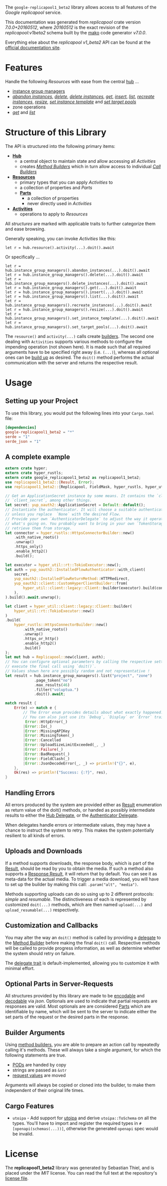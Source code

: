 <!---
DO NOT EDIT !
This file was generated automatically from 'src/generator/templates/api/README.md.mako'
DO NOT EDIT !
-->
The `google-replicapool1_beta2` library allows access to all features of the *Google replicapool* service.

This documentation was generated from *replicapool* crate version *7.0.0+20160512*, where *20160512* is the exact revision of the *replicapool:v1beta2* schema built by the [mako](http://www.makotemplates.org/) code generator *v7.0.0*.

Everything else about the *replicapool* *v1_beta2* API can be found at the
[official documentation site](https://developers.google.com/compute/docs/instance-groups/manager/v1beta2).
# Features

Handle the following *Resources* with ease from the central [hub](https://docs.rs/google-replicapool1_beta2/7.0.0+20160512/google_replicapool1_beta2/Replicapool) ...

* [instance group managers](https://docs.rs/google-replicapool1_beta2/7.0.0+20160512/google_replicapool1_beta2/api::InstanceGroupManager)
 * [*abandon instances*](https://docs.rs/google-replicapool1_beta2/7.0.0+20160512/google_replicapool1_beta2/api::InstanceGroupManagerAbandonInstanceCall), [*delete*](https://docs.rs/google-replicapool1_beta2/7.0.0+20160512/google_replicapool1_beta2/api::InstanceGroupManagerDeleteCall), [*delete instances*](https://docs.rs/google-replicapool1_beta2/7.0.0+20160512/google_replicapool1_beta2/api::InstanceGroupManagerDeleteInstanceCall), [*get*](https://docs.rs/google-replicapool1_beta2/7.0.0+20160512/google_replicapool1_beta2/api::InstanceGroupManagerGetCall), [*insert*](https://docs.rs/google-replicapool1_beta2/7.0.0+20160512/google_replicapool1_beta2/api::InstanceGroupManagerInsertCall), [*list*](https://docs.rs/google-replicapool1_beta2/7.0.0+20160512/google_replicapool1_beta2/api::InstanceGroupManagerListCall), [*recreate instances*](https://docs.rs/google-replicapool1_beta2/7.0.0+20160512/google_replicapool1_beta2/api::InstanceGroupManagerRecreateInstanceCall), [*resize*](https://docs.rs/google-replicapool1_beta2/7.0.0+20160512/google_replicapool1_beta2/api::InstanceGroupManagerResizeCall), [*set instance template*](https://docs.rs/google-replicapool1_beta2/7.0.0+20160512/google_replicapool1_beta2/api::InstanceGroupManagerSetInstanceTemplateCall) and [*set target pools*](https://docs.rs/google-replicapool1_beta2/7.0.0+20160512/google_replicapool1_beta2/api::InstanceGroupManagerSetTargetPoolCall)
* zone operations
 * [*get*](https://docs.rs/google-replicapool1_beta2/7.0.0+20160512/google_replicapool1_beta2/api::ZoneOperationGetCall) and [*list*](https://docs.rs/google-replicapool1_beta2/7.0.0+20160512/google_replicapool1_beta2/api::ZoneOperationListCall)




# Structure of this Library

The API is structured into the following primary items:

* **[Hub](https://docs.rs/google-replicapool1_beta2/7.0.0+20160512/google_replicapool1_beta2/Replicapool)**
    * a central object to maintain state and allow accessing all *Activities*
    * creates [*Method Builders*](https://docs.rs/google-replicapool1_beta2/7.0.0+20160512/google_replicapool1_beta2/common::MethodsBuilder) which in turn
      allow access to individual [*Call Builders*](https://docs.rs/google-replicapool1_beta2/7.0.0+20160512/google_replicapool1_beta2/common::CallBuilder)
* **[Resources](https://docs.rs/google-replicapool1_beta2/7.0.0+20160512/google_replicapool1_beta2/common::Resource)**
    * primary types that you can apply *Activities* to
    * a collection of properties and *Parts*
    * **[Parts](https://docs.rs/google-replicapool1_beta2/7.0.0+20160512/google_replicapool1_beta2/common::Part)**
        * a collection of properties
        * never directly used in *Activities*
* **[Activities](https://docs.rs/google-replicapool1_beta2/7.0.0+20160512/google_replicapool1_beta2/common::CallBuilder)**
    * operations to apply to *Resources*

All *structures* are marked with applicable traits to further categorize them and ease browsing.

Generally speaking, you can invoke *Activities* like this:

```Rust,ignore
let r = hub.resource().activity(...).doit().await
```

Or specifically ...

```ignore
let r = hub.instance_group_managers().abandon_instances(...).doit().await
let r = hub.instance_group_managers().delete(...).doit().await
let r = hub.instance_group_managers().delete_instances(...).doit().await
let r = hub.instance_group_managers().get(...).doit().await
let r = hub.instance_group_managers().insert(...).doit().await
let r = hub.instance_group_managers().list(...).doit().await
let r = hub.instance_group_managers().recreate_instances(...).doit().await
let r = hub.instance_group_managers().resize(...).doit().await
let r = hub.instance_group_managers().set_instance_template(...).doit().await
let r = hub.instance_group_managers().set_target_pools(...).doit().await
```

The `resource()` and `activity(...)` calls create [builders][builder-pattern]. The second one dealing with `Activities`
supports various methods to configure the impending operation (not shown here). It is made such that all required arguments have to be
specified right away (i.e. `(...)`), whereas all optional ones can be [build up][builder-pattern] as desired.
The `doit()` method performs the actual communication with the server and returns the respective result.

# Usage

## Setting up your Project

To use this library, you would put the following lines into your `Cargo.toml` file:

```toml
[dependencies]
google-replicapool1_beta2 = "*"
serde = "1"
serde_json = "1"
```

## A complete example

```Rust
extern crate hyper;
extern crate hyper_rustls;
extern crate google_replicapool1_beta2 as replicapool1_beta2;
use replicapool1_beta2::{Result, Error};
use replicapool1_beta2::{Replicapool, FieldMask, hyper_rustls, hyper_util, yup_oauth2};

// Get an ApplicationSecret instance by some means. It contains the `client_id` and
// `client_secret`, among other things.
let secret: yup_oauth2::ApplicationSecret = Default::default();
// Instantiate the authenticator. It will choose a suitable authentication flow for you,
// unless you replace  `None` with the desired Flow.
// Provide your own `AuthenticatorDelegate` to adjust the way it operates and get feedback about
// what's going on. You probably want to bring in your own `TokenStorage` to persist tokens and
// retrieve them from storage.
let connector = hyper_rustls::HttpsConnectorBuilder::new()
    .with_native_roots()
    .unwrap()
    .https_only()
    .enable_http2()
    .build();

let executor = hyper_util::rt::TokioExecutor::new();
let auth = yup_oauth2::InstalledFlowAuthenticator::with_client(
    secret,
    yup_oauth2::InstalledFlowReturnMethod::HTTPRedirect,
    yup_oauth2::client::CustomHyperClientBuilder::from(
        hyper_util::client::legacy::Client::builder(executor).build(connector),
    ),
).build().await.unwrap();

let client = hyper_util::client::legacy::Client::builder(
    hyper_util::rt::TokioExecutor::new()
)
.build(
    hyper_rustls::HttpsConnectorBuilder::new()
        .with_native_roots()
        .unwrap()
        .https_or_http()
        .enable_http2()
        .build()
);
let mut hub = Replicapool::new(client, auth);
// You can configure optional parameters by calling the respective setters at will, and
// execute the final call using `doit()`.
// Values shown here are possibly random and not representative !
let result = hub.instance_group_managers().list("project", "zone")
             .page_token("no")
             .max_results(46)
             .filter("voluptua.")
             .doit().await;

match result {
    Err(e) => match e {
        // The Error enum provides details about what exactly happened.
        // You can also just use its `Debug`, `Display` or `Error` traits
         Error::HttpError(_)
        |Error::Io(_)
        |Error::MissingAPIKey
        |Error::MissingToken(_)
        |Error::Cancelled
        |Error::UploadSizeLimitExceeded(_, _)
        |Error::Failure(_)
        |Error::BadRequest(_)
        |Error::FieldClash(_)
        |Error::JsonDecodeError(_, _) => println!("{}", e),
    },
    Ok(res) => println!("Success: {:?}", res),
}

```
## Handling Errors

All errors produced by the system are provided either as [Result](https://docs.rs/google-replicapool1_beta2/7.0.0+20160512/google_replicapool1_beta2/common::Result) enumeration as return value of
the doit() methods, or handed as possibly intermediate results to either the
[Hub Delegate](https://docs.rs/google-replicapool1_beta2/7.0.0+20160512/google_replicapool1_beta2/common::Delegate), or the [Authenticator Delegate](https://docs.rs/yup-oauth2/*/yup_oauth2/trait.AuthenticatorDelegate.html).

When delegates handle errors or intermediate values, they may have a chance to instruct the system to retry. This
makes the system potentially resilient to all kinds of errors.

## Uploads and Downloads
If a method supports downloads, the response body, which is part of the [Result](https://docs.rs/google-replicapool1_beta2/7.0.0+20160512/google_replicapool1_beta2/common::Result), should be
read by you to obtain the media.
If such a method also supports a [Response Result](https://docs.rs/google-replicapool1_beta2/7.0.0+20160512/google_replicapool1_beta2/common::ResponseResult), it will return that by default.
You can see it as meta-data for the actual media. To trigger a media download, you will have to set up the builder by making
this call: `.param("alt", "media")`.

Methods supporting uploads can do so using up to 2 different protocols:
*simple* and *resumable*. The distinctiveness of each is represented by customized
`doit(...)` methods, which are then named `upload(...)` and `upload_resumable(...)` respectively.

## Customization and Callbacks

You may alter the way an `doit()` method is called by providing a [delegate](https://docs.rs/google-replicapool1_beta2/7.0.0+20160512/google_replicapool1_beta2/common::Delegate) to the
[Method Builder](https://docs.rs/google-replicapool1_beta2/7.0.0+20160512/google_replicapool1_beta2/common::CallBuilder) before making the final `doit()` call.
Respective methods will be called to provide progress information, as well as determine whether the system should
retry on failure.

The [delegate trait](https://docs.rs/google-replicapool1_beta2/7.0.0+20160512/google_replicapool1_beta2/common::Delegate) is default-implemented, allowing you to customize it with minimal effort.

## Optional Parts in Server-Requests

All structures provided by this library are made to be [encodable](https://docs.rs/google-replicapool1_beta2/7.0.0+20160512/google_replicapool1_beta2/common::RequestValue) and
[decodable](https://docs.rs/google-replicapool1_beta2/7.0.0+20160512/google_replicapool1_beta2/common::ResponseResult) via *json*. Optionals are used to indicate that partial requests are responses
are valid.
Most optionals are are considered [Parts](https://docs.rs/google-replicapool1_beta2/7.0.0+20160512/google_replicapool1_beta2/common::Part) which are identifiable by name, which will be sent to
the server to indicate either the set parts of the request or the desired parts in the response.

## Builder Arguments

Using [method builders](https://docs.rs/google-replicapool1_beta2/7.0.0+20160512/google_replicapool1_beta2/common::CallBuilder), you are able to prepare an action call by repeatedly calling it's methods.
These will always take a single argument, for which the following statements are true.

* [PODs][wiki-pod] are handed by copy
* strings are passed as `&str`
* [request values](https://docs.rs/google-replicapool1_beta2/7.0.0+20160512/google_replicapool1_beta2/common::RequestValue) are moved

Arguments will always be copied or cloned into the builder, to make them independent of their original life times.

[wiki-pod]: http://en.wikipedia.org/wiki/Plain_old_data_structure
[builder-pattern]: http://en.wikipedia.org/wiki/Builder_pattern
[google-go-api]: https://github.com/google/google-api-go-client

## Cargo Features

* `utoipa` - Add support for [utoipa](https://crates.io/crates/utoipa) and derive `utoipa::ToSchema` on all
the types. You'll have to import and register the required types in `#[openapi(schemas(...))]`, otherwise the
generated `openapi` spec would be invalid.


# License
The **replicapool1_beta2** library was generated by Sebastian Thiel, and is placed
under the *MIT* license.
You can read the full text at the repository's [license file][repo-license].

[repo-license]: https://github.com/Byron/google-apis-rsblob/main/LICENSE.md

